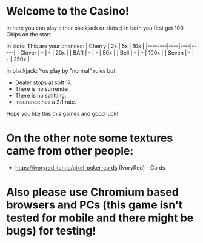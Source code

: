 # Welcome to the Casino!
In here you can play either blackjack or slots :)
In both you first get 100 Chips on the start.

In slots:
This are your chances:
| Cherry | 2x | 5x | 10x |
|--------|----|----|-----|
| Clover |  - |  - | 20x |
|   BAR  |  - |  - | 50x |
|  Bell  |  - | - | 100x |
| Seven  |  - | - | 250x |

In blackjack:
You play by "normal" rules but:
- Dealer stops at soft 17.
- There is no surrender.
- There is no splitting.
- Insurance has a 2:1 rate.

Hope you like this this games and good luck!

# On the other note some textures came from other people:
- https://ivoryred.itch.io/pixel-poker-cards (IvoryRed) - Cards

# Also please use Chromium based browsers and PCs (this game isn't tested for mobile and there might be bugs) for testing! 
